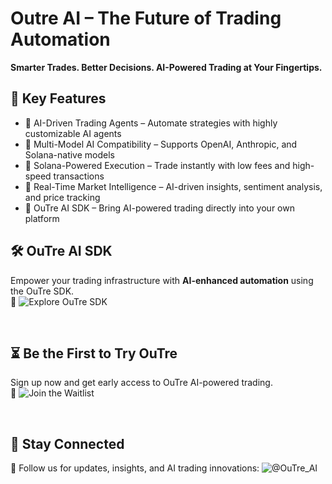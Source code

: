 # Outre AI – The Future of Trading Automation 
**Smarter Trades. Better Decisions. AI-Powered Trading at Your Fingertips.** 


## 🌟 Key Features
- 🔹 AI-Driven Trading Agents – Automate strategies with highly customizable AI agents
- 🔹 Multi-Model AI Compatibility – Supports OpenAI, Anthropic, and Solana-native models
- 🔹 Solana-Powered Execution – Trade instantly with low fees and high-speed transactions
- 🔹 Real-Time Market Intelligence – AI-driven insights, sentiment analysis, and price tracking
- 🔹 OuTre AI SDK – Bring AI-powered trading directly into your own platform

## 🛠 OuTre AI SDK
Empower your trading infrastructure with **AI-enhanced automation** using the OuTre SDK. <br>
🔗 ![Explore OuTre SDK](https://activity-graph.herokuapp.com/graph?username=Xaven-AI-Labs&theme=react-dark)

<br>

## ⏳ Be the First to Try OuTre
Sign up now and get early access to OuTre AI-powered trading. <br>
🔗 ![Join the Waitlist](https://outre.app/portfolio)

<br>

## 📢 Stay Connected
🚀 Follow us for updates, insights, and AI trading innovations: ![@OuTre_AI](https://x.com/Outre_AI)



<!--
**Outre-AI/Outre-AI** is a ✨ _special_ ✨ repository because its `README.md` (this file) appears on your GitHub profile.

Here are some ideas to get you started:

- 🔭 I’m currently working on ...
- 🌱 I’m currently learning ...
- 👯 I’m looking to collaborate on ...
- 🤔 I’m looking for help with ...
- 💬 Ask me about ...
- 📫 How to reach me: ...
- 😄 Pronouns: ...
- ⚡ Fun fact: ...
-->
